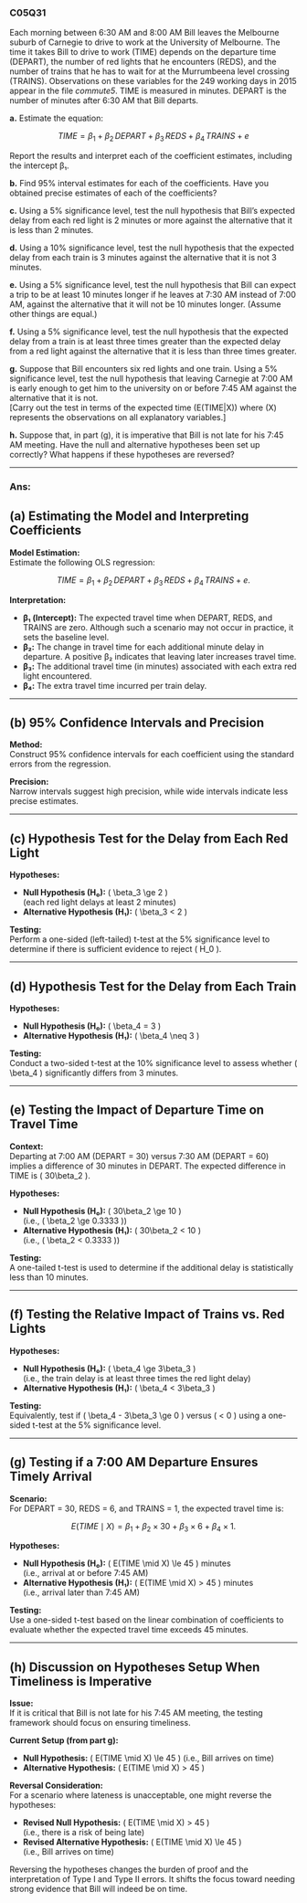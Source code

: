 ### C05Q31

Each morning between 6:30 AM and 8:00 AM Bill leaves the Melbourne suburb of Carnegie to drive to work at the University of Melbourne. The time it takes Bill to drive to work (TIME) depends on the departure time (DEPART), the number of red lights that he encounters (REDS), and the number of trains that he has to wait for at the Murrumbeena level crossing (TRAINS). Observations on these variables for the 249 working days in 2015 appear in the file *commute5*. TIME is measured in minutes. DEPART is the number of minutes after 6:30 AM that Bill departs.

**a.** Estimate the equation:  

$$
\ TIME = \beta_1 + \beta_2\,DEPART + \beta_3\,REDS + \beta_4\,TRAINS + e \  
$$

Report the results and interpret each of the coefficient estimates, including the intercept β₁.

**b.** Find 95% interval estimates for each of the coefficients. Have you obtained precise estimates of each of the coefficients?

**c.** Using a 5% significance level, test the null hypothesis that Bill’s expected delay from each red light is 2 minutes or more against the alternative that it is less than 2 minutes.

**d.** Using a 10% significance level, test the null hypothesis that the expected delay from each train is 3 minutes against the alternative that it is not 3 minutes.

**e.** Using a 5% significance level, test the null hypothesis that Bill can expect a trip to be at least 10 minutes longer if he leaves at 7:30 AM instead of 7:00 AM, against the alternative that it will not be 10 minutes longer. (Assume other things are equal.)

**f.** Using a 5% significance level, test the null hypothesis that the expected delay from a train is at least three times greater than the expected delay from a red light against the alternative that it is less than three times greater.

**g.** Suppose that Bill encounters six red lights and one train. Using a 5% significance level, test the null hypothesis that leaving Carnegie at 7:00 AM is early enough to get him to the university on or before 7:45 AM against the alternative that it is not.  
[Carry out the test in terms of the expected time \(E(TIME|X)\) where \(X\) represents the observations on all explanatory variables.]

**h.** Suppose that, in part (g), it is imperative that Bill is not late for his 7:45 AM meeting. Have the null and alternative hypotheses been set up correctly? What happens if these hypotheses are reversed?

---
### Ans:

## (a) Estimating the Model and Interpreting Coefficients

**Model Estimation:**  
Estimate the following OLS regression:

$$
TIME = \beta_1 + \beta_2\,DEPART + \beta_3\,REDS + \beta_4\,TRAINS + e.
$$

**Interpretation:**

- **β₁ (Intercept):** The expected travel time when DEPART, REDS, and TRAINS are zero. Although such a scenario may not occur in practice, it sets the baseline level.
- **β₂:** The change in travel time for each additional minute delay in departure. A positive β₂ indicates that leaving later increases travel time.
- **β₃:** The additional travel time (in minutes) associated with each extra red light encountered.
- **β₄:** The extra travel time incurred per train delay.

---

## (b) 95% Confidence Intervals and Precision

**Method:**  
Construct 95% confidence intervals for each coefficient using the standard errors from the regression.

**Precision:**  
Narrow intervals suggest high precision, while wide intervals indicate less precise estimates.

---

## (c) Hypothesis Test for the Delay from Each Red Light

**Hypotheses:**

- **Null Hypothesis (H₀):** \( \beta_3 \ge 2 \)  
  (each red light delays at least 2 minutes)
- **Alternative Hypothesis (H₁):** \( \beta_3 < 2 \)

**Testing:**  
Perform a one-sided (left-tailed) t-test at the 5% significance level to determine if there is sufficient evidence to reject \( H_0 \).

---

## (d) Hypothesis Test for the Delay from Each Train

**Hypotheses:**

- **Null Hypothesis (H₀):** \( \beta_4 = 3 \)
- **Alternative Hypothesis (H₁):** \( \beta_4 \neq 3 \)

**Testing:**  
Conduct a two-sided t-test at the 10% significance level to assess whether \( \beta_4 \) significantly differs from 3 minutes.

---

## (e) Testing the Impact of Departure Time on Travel Time

**Context:**  
Departing at 7:00 AM (DEPART = 30) versus 7:30 AM (DEPART = 60) implies a difference of 30 minutes in DEPART. The expected difference in TIME is \( 30\beta_2 \).

**Hypotheses:**

- **Null Hypothesis (H₀):** \( 30\beta_2 \ge 10 \)  
  (i.e., \( \beta_2 \ge 0.3333 \))
- **Alternative Hypothesis (H₁):** \( 30\beta_2 < 10 \)  
  (i.e., \( \beta_2 < 0.3333 \))

**Testing:**  
A one-tailed t-test is used to determine if the additional delay is statistically less than 10 minutes.

---

## (f) Testing the Relative Impact of Trains vs. Red Lights

**Hypotheses:**

- **Null Hypothesis (H₀):** \( \beta_4 \ge 3\beta_3 \)  
  (i.e., the train delay is at least three times the red light delay)
- **Alternative Hypothesis (H₁):** \( \beta_4 < 3\beta_3 \)

**Testing:**  
Equivalently, test if \( \beta_4 - 3\beta_3 \ge 0 \) versus \( < 0 \) using a one-sided t-test at the 5% significance level.

---

## (g) Testing if a 7:00 AM Departure Ensures Timely Arrival

**Scenario:**  
For DEPART = 30, REDS = 6, and TRAINS = 1, the expected travel time is:

$$
E(TIME \mid X) = \beta_1 + \beta_2 \times 30 + \beta_3 \times 6 + \beta_4 \times 1.
$$

**Hypotheses:**

- **Null Hypothesis (H₀):** \( E(TIME \mid X) \le 45 \) minutes  
  (i.e., arrival at or before 7:45 AM)
- **Alternative Hypothesis (H₁):** \( E(TIME \mid X) > 45 \) minutes  
  (i.e., arrival later than 7:45 AM)

**Testing:**  
Use a one-sided t-test based on the linear combination of coefficients to evaluate whether the expected travel time exceeds 45 minutes.

---

## (h) Discussion on Hypotheses Setup When Timeliness is Imperative

**Issue:**  
If it is critical that Bill is not late for his 7:45 AM meeting, the testing framework should focus on ensuring timeliness.

**Current Setup (from part g):**

- **Null Hypothesis:** \( E(TIME \mid X) \le 45 \) (i.e., Bill arrives on time)
- **Alternative Hypothesis:** \( E(TIME \mid X) > 45 \)

**Reversal Consideration:**  
For a scenario where lateness is unacceptable, one might reverse the hypotheses:

- **Revised Null Hypothesis:** \( E(TIME \mid X) > 45 \)  
  (i.e., there is a risk of being late)
- **Revised Alternative Hypothesis:** \( E(TIME \mid X) \le 45 \)  
  (i.e., Bill arrives on time)

Reversing the hypotheses changes the burden of proof and the interpretation of Type I and Type II errors. It shifts the focus toward needing strong evidence that Bill will indeed be on time.



